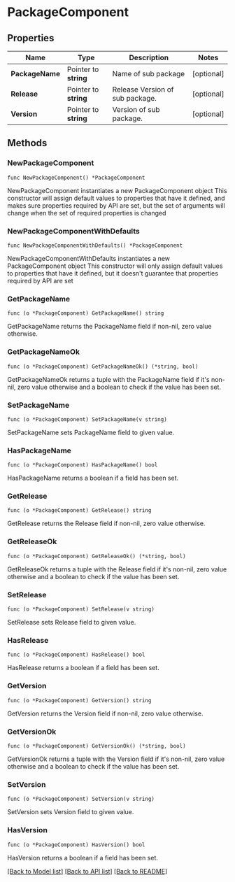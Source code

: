 # PackageComponent

## Properties

Name | Type | Description | Notes
------------ | ------------- | ------------- | -------------
**PackageName** | Pointer to **string** | Name of sub package | [optional] 
**Release** | Pointer to **string** | Release Version of sub package. | [optional] 
**Version** | Pointer to **string** | Version of sub package. | [optional] 

## Methods

### NewPackageComponent

`func NewPackageComponent() *PackageComponent`

NewPackageComponent instantiates a new PackageComponent object
This constructor will assign default values to properties that have it defined,
and makes sure properties required by API are set, but the set of arguments
will change when the set of required properties is changed

### NewPackageComponentWithDefaults

`func NewPackageComponentWithDefaults() *PackageComponent`

NewPackageComponentWithDefaults instantiates a new PackageComponent object
This constructor will only assign default values to properties that have it defined,
but it doesn't guarantee that properties required by API are set

### GetPackageName

`func (o *PackageComponent) GetPackageName() string`

GetPackageName returns the PackageName field if non-nil, zero value otherwise.

### GetPackageNameOk

`func (o *PackageComponent) GetPackageNameOk() (*string, bool)`

GetPackageNameOk returns a tuple with the PackageName field if it's non-nil, zero value otherwise
and a boolean to check if the value has been set.

### SetPackageName

`func (o *PackageComponent) SetPackageName(v string)`

SetPackageName sets PackageName field to given value.

### HasPackageName

`func (o *PackageComponent) HasPackageName() bool`

HasPackageName returns a boolean if a field has been set.

### GetRelease

`func (o *PackageComponent) GetRelease() string`

GetRelease returns the Release field if non-nil, zero value otherwise.

### GetReleaseOk

`func (o *PackageComponent) GetReleaseOk() (*string, bool)`

GetReleaseOk returns a tuple with the Release field if it's non-nil, zero value otherwise
and a boolean to check if the value has been set.

### SetRelease

`func (o *PackageComponent) SetRelease(v string)`

SetRelease sets Release field to given value.

### HasRelease

`func (o *PackageComponent) HasRelease() bool`

HasRelease returns a boolean if a field has been set.

### GetVersion

`func (o *PackageComponent) GetVersion() string`

GetVersion returns the Version field if non-nil, zero value otherwise.

### GetVersionOk

`func (o *PackageComponent) GetVersionOk() (*string, bool)`

GetVersionOk returns a tuple with the Version field if it's non-nil, zero value otherwise
and a boolean to check if the value has been set.

### SetVersion

`func (o *PackageComponent) SetVersion(v string)`

SetVersion sets Version field to given value.

### HasVersion

`func (o *PackageComponent) HasVersion() bool`

HasVersion returns a boolean if a field has been set.


[[Back to Model list]](../README.md#documentation-for-models) [[Back to API list]](../README.md#documentation-for-api-endpoints) [[Back to README]](../README.md)


